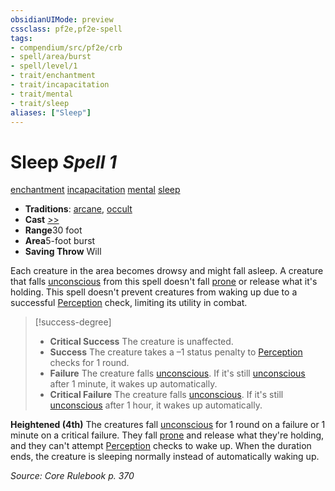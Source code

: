 ```yaml
---
obsidianUIMode: preview
cssclass: pf2e,pf2e-spell
tags:
- compendium/src/pf2e/crb
- spell/area/burst
- spell/level/1
- trait/enchantment
- trait/incapacitation
- trait/mental
- trait/sleep
aliases: ["Sleep"]
---
```

# Sleep *Spell 1*   
[enchantment](../../Rules/traits/enchantment.md)  [incapacitation](../../Rules/traits/incapacitation.md)  [mental](../../Rules/traits/mental.md)  [sleep](../../Rules/traits/sleep.md)  

- **Traditions**: [arcane](../../Rules/traits/arcane.md), [occult](../../Rules/traits/occult.md)
- **Cast** [>>](../../Rules/core-rulebook/chapter-9-playing-the-game.md#Actions "Two-Action") 
- **Range**30 foot
- **Area**5-foot burst
- **Saving Throw** Will

Each creature in the area becomes drowsy and might fall asleep. A creature that falls [unconscious](../../Rules/conditions.md#Unconscious) from this spell doesn't fall [prone](../../Rules/conditions.md#Prone) or release what it's holding. This spell doesn't prevent creatures from waking up due to a successful [Perception](../skills.md#Perception) check, limiting its utility in combat.

> [!success-degree] 
> - **Critical Success** The creature is unaffected.
> - **Success** The creature takes a –1 status penalty to [Perception](../skills.md#Perception) checks for 1 round.
> - **Failure** The creature falls [unconscious](../../Rules/conditions.md#Unconscious). If it's still [unconscious](../../Rules/conditions.md#Unconscious) after 1 minute, it wakes up automatically.
> - **Critical Failure** The creature falls [unconscious](../../Rules/conditions.md#Unconscious). If it's still [unconscious](../../Rules/conditions.md#Unconscious) after 1 hour, it wakes up automatically.

**Heightened (4th)** The creatures fall [unconscious](../../Rules/conditions.md#Unconscious) for 1 round on a failure or 1 minute on a critical failure. They fall [prone](../../Rules/conditions.md#Prone) and release what they're holding, and they can't attempt [Perception](../skills.md#Perception) checks to wake up. When the duration ends, the creature is sleeping normally instead of automatically waking up.

*Source: Core Rulebook p. 370*